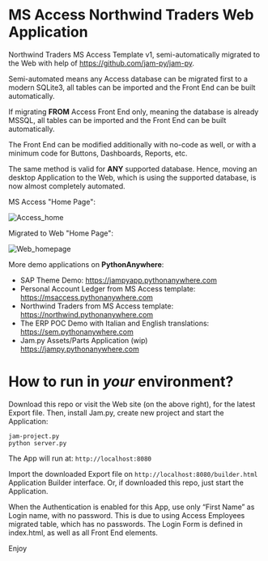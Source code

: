 # MS Access Northwind Traders Web Application
Northwind Traders MS Access Template v1, semi-automatically migrated to the Web with help of https://github.com/jam-py/jam-py.

Semi-automated means any Access database can be migrated first to a modern SQLite3, all tables can be imported and the Front End can be built automatically. 

If migrating **FROM** Access Front End only, meaning the database is already MSSQL, all tables can be imported and the Front End can be built automatically.

The Front End can be modified additionally with no-code as well, or with a minimum code for Buttons, Dashboards, Reports, etc. 

The same method is valid for **ANY** supported database. Hence, moving an desktop Application to the Web, which is using the supported database, is now almost completely automated.

MS Access "Home Page":

![Access_home](https://github.com/platipusica/northwind-traders-web-app/assets/9026100/162d6404-3afd-4b24-a486-b487aa29a65e)

Migrated to Web "Home Page":

![Web_homepage](https://github.com/platipusica/northwind-traders-web-app/assets/9026100/aac894a8-c27b-4505-b3d4-237ba9a03935)


More demo applications on **PythonAnywhere**:

* SAP Theme Demo: https://jampyapp.pythonanywhere.com
* Personal Account Ledger from MS Access template: https://msaccess.pythonanywhere.com
* Northwind Traders from MS Access template: https://northwind.pythonanywhere.com
* The ERP POC Demo with Italian and English translations: https://sem.pythonanywhere.com
* Jam.py Assets/Parts Application (wip) https://jampy.pythonanywhere.com

How to run in *your* environment?
==================================

Download this repo or visit the Web site (on the above right), for the latest Export file.
Then, install Jam.py, create new project and start the Application:

```
jam-project.py
python server.py
```
The App will run at: ``http://localhost:8080``

Import the downloaded Export file on ``http://localhost:8080/builder.html`` Application Builder interface.
Or, if downloaded this repo, just start the Application.

When the Authentication is enabled for this App, use only “First Name” as Login name, with no password. This is due to using Access Employees migrated table, which has no passwords. The Login Form is defined in index.html, as well as all Front End elements.


Enjoy
